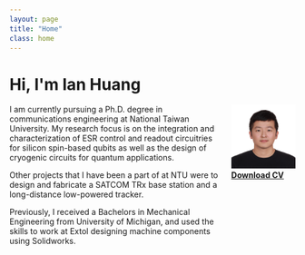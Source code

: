 ```yaml
---
layout: page
title: "Home"
class: home
---
```


# Hi, I'm Ian Huang

<div class="columns" markdown="1">

<div class="intro" markdown="1">
I am currently pursuing a Ph.D. degree in communications engineering at National Taiwan University. My research focus is on the integration and characterization of ESR control and readout circuitries for silicon spin-based qubits as well as the design of cryogenic circuits for quantum applications. 

Other projects that I have been a part of at NTU were to design and fabricate a SATCOM TRx base station and a long-distance low-powered tracker. 

Previously, I received a Bachelors in Mechanical Engineering from University of Michigan, and used the skills to work at Extol designing machine components using Solidworks.
</div>

<div class="me" markdown="1">
<picture>
  <a href="/images/ID_20210705.jpg">
    <img
      src= '/images/ID_20210705.jpg'
      alt='Ian Huang'>
  </a>
</picture>
  <br>
  <a href="{{ "/Ian Huang's Resume.pdf" | relative_url }}" class="button">
    <i class="fas fa-chevron-circle-right"></i>
    <b>Download CV</b>
  </a>

<!-- {:.no-list}
* <a href="mailto:{{ site.email }}">{{ site.email }}</a> -->
</div>

</div>
<!---
## Featured Projects

<div class="featured-projects">
  {% assign sorted_projects = site.data.projects | sort: 'highlight' %}
  {% for project in sorted_projects %}
    {% if project.highlight %}
      {% include project.html project=project %}
    {% endif %}
  {% endfor %}
</div>
<a href="{{ "/projects/" | relative_url }}" class="button">
  <i class="fas fa-chevron-circle-right"></i>
  Show More Projects
</a>

## Awards
{% assign awards = site.data.awards %}
{% for award in awards %}
  <div class="awards">
    {% include awards.html award = award %} 
  </div>
{% endfor %}
-->